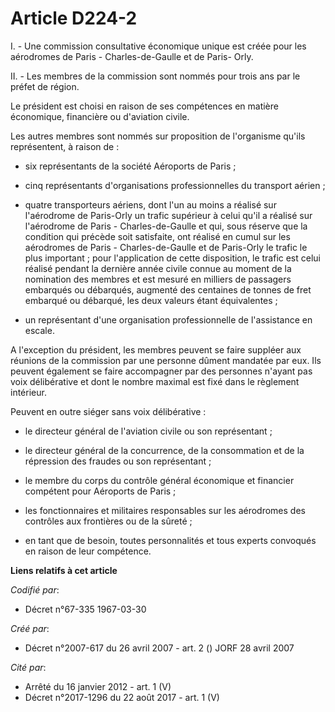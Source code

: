 # Article D224-2

I. - Une commission consultative économique unique est créée pour les aérodromes de Paris - Charles-de-Gaulle et de Paris-
Orly.

II. - Les membres de la commission sont nommés pour trois ans par le préfet de région.

Le président est choisi en raison de ses compétences en matière économique, financière ou d'aviation civile.

Les autres membres sont nommés sur proposition de l'organisme qu'ils représentent, à raison de :

- six représentants de la société Aéroports de Paris ;

- cinq représentants d'organisations professionnelles du transport aérien ;

- quatre transporteurs aériens, dont l'un au moins a réalisé sur l'aérodrome de Paris-Orly un trafic supérieur à celui qu'il
a réalisé sur l'aérodrome de Paris - Charles-de-Gaulle et qui, sous réserve que la condition qui précède soit satisfaite, ont
réalisé en cumul sur les aérodromes de Paris - Charles-de-Gaulle et de Paris-Orly le trafic le plus important ; pour
l'application de cette disposition, le trafic est celui réalisé pendant la dernière année civile connue au moment de la
nomination des membres et est mesuré en milliers de passagers embarqués ou débarqués, augmenté des centaines de tonnes de
fret embarqué ou débarqué, les deux valeurs étant équivalentes ;

- un représentant d'une organisation professionnelle de l'assistance en escale.

A l'exception du président, les membres peuvent se faire suppléer aux réunions de la commission par une personne dûment
mandatée par eux. Ils peuvent également se faire accompagner par des personnes n'ayant pas voix délibérative et dont le
nombre maximal est fixé dans le règlement intérieur.

Peuvent en outre siéger sans voix délibérative :

- le directeur général de l'aviation civile ou son représentant ;

- le directeur général de la concurrence, de la consommation et de la répression des fraudes ou son représentant ;

- le membre du corps du contrôle général économique et financier compétent pour Aéroports de Paris ;

- les fonctionnaires et militaires responsables sur les aérodromes des contrôles aux frontières ou de la sûreté ;

- en tant que de besoin, toutes personnalités et tous experts convoqués en raison de leur compétence.

**Liens relatifs à cet article**

_Codifié par_:

  - Décret n°67-335 1967-03-30

_Créé par_:

  - Décret n°2007-617 du 26 avril 2007 - art. 2 () JORF 28 avril 2007

_Cité par_:

  - Arrêté du 16 janvier 2012 - art. 1 (V)
  - Décret n°2017-1296 du 22 août 2017 - art. 1 (V)
